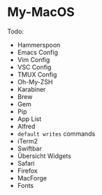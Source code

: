 # My-MacOS

Todo:
* Hammerspoon
* Emacs Config
* Vim Config
* VSC Config
* TMUX Config
* Oh-My-ZSH
* Karabiner
* Brew
* Gem
* Pip
* App List
* Alfred
* `default writes` commands
* iTerm2
* Swiftbar
* Übersicht Widgets
* Safari
* Firefox
* MacForge
* Fonts
